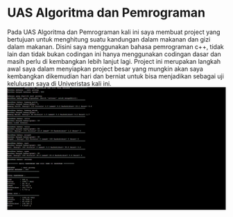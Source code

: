 # UAS Algoritma dan Pemrograman
Pada UAS Algoritma dan Pemrograman kali ini saya membuat project yang bertujuan untuk menghitung suatu kandungan dalam makanan dan gizi dalam makanan.
Disini saya menggunakan bahasa pemrograman c++, tidak lain dan tidak bukan codingan ini hanya menggunakan codingan dasar dan masih perlu di kembangkan lebih lanjut lagi.
Project ini merupakan langkah awal saya dalam menyiapkan project besar yang mungkin akan saya kembangkan dikemudian hari dan berniat untuk bisa menjadikan sebagai uji kelulusan saya di Univeristas kali ini.
![alt text](https://github.com/Xion-Enfys/Menghitung-Gizi-Makanan/blob/main/Tampilan%20Hasil%20Run%20Code.png?raw=true)

